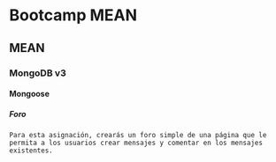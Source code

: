 # Bootcamp MEAN
## MEAN
### MongoDB v3
#### Mongoose
##### Foro

~~~
Para esta asignación, crearás un foro simple de una página que le permita a los usuarios crear mensajes y comentar en los mensajes existentes.
~~~
